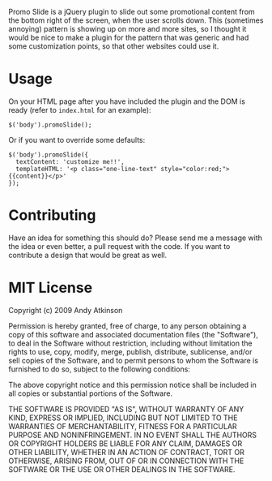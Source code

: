 Promo Slide is a jQuery plugin to slide out some promotional content from the bottom right of the screen, when the user scrolls down. This (sometimes annoying) pattern is showing up on more and more sites, so I thought it would be nice to make a plugin for the pattern that was generic and had some customization points, so that other websites could use it.

Usage
=====
On your HTML page after you have included the plugin and the DOM is ready (refer to `index.html` for an example):

    $('body').promoSlide();

Or if you want to override some defaults:

    $('body').promoSlide({
      textContent: 'customize me!!',
      templateHTML: '<p class="one-line-text" style="color:red;">{{content}}</p>'
    });
    

Contributing
============
Have an idea for something this should do? Please send me a message with the idea or even better, a pull request with the code. If you want to contribute a design that would be great as well.

MIT License
===
Copyright (c) 2009 Andy Atkinson

Permission is hereby granted, free of charge, to any person obtaining a copy of this software and associated documentation files (the "Software"), to deal in the Software without restriction, including without limitation the rights to use, copy, modify, merge, publish, distribute, sublicense, and/or sell copies of the Software, and to permit persons to whom the Software is furnished to do so, subject to the following conditions:

The above copyright notice and this permission notice shall be included in all copies or substantial portions of the Software.

THE SOFTWARE IS PROVIDED "AS IS", WITHOUT WARRANTY OF ANY KIND, EXPRESS OR IMPLIED, INCLUDING BUT NOT LIMITED TO THE WARRANTIES OF MERCHANTABILITY, FITNESS FOR A PARTICULAR PURPOSE AND NONINFRINGEMENT. IN NO EVENT SHALL THE AUTHORS OR COPYRIGHT HOLDERS BE LIABLE FOR ANY CLAIM, DAMAGES OR OTHER LIABILITY, WHETHER IN AN ACTION OF CONTRACT, TORT OR OTHERWISE, ARISING FROM, OUT OF OR IN CONNECTION WITH THE SOFTWARE OR THE USE OR OTHER DEALINGS IN THE SOFTWARE.